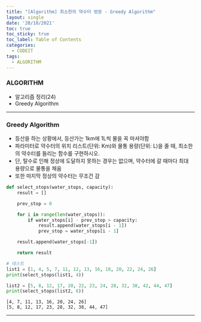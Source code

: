 ```yaml
---
title: "[Algorithm] 최소한의 약수터 방문 - Greedy Algorithm"
layout: single
date: '20/10/2021'
toc: true
toc_sticky: true
toc_label: Table of Contents
categories:
  - CODEIT
tags:
  - ALGORITHM
---
```


### ALGORITHM
* 알고리즘 정리(24)
* Greedy Algorithm

---

### Greedy Algorithm
* 등산을 하는 상황에서, 등산가는 1km에 1L씩 물을 꼭 마셔야함
* 파라미터로 약수터의 위치 리스트(단위: Km)와 물통 용량(단위: L)을 줄 때, 최소한의 약수터를 들리는 함수를 구현하시오.
* 단, 탈수로 인해 정상에 도달하지 못하는 경우는 없으며, 약수터에 갈 때마다 최대 용량으로 물통을 채움
* 또한 마지막 정상의 약수터는 무조건 감


```python
def select_stops(water_stops, capacity):
    result = []

    prev_stop = 0

    for i in range(len(water_stops)):
        if water_stops[i] - prev_stop > capacity:
            result.append(water_stops[i - 1])
            prev_stop = water_stops[i - 1]

    result.append(water_stops[-1])

    return result

# 테스트
list1 = [1, 4, 5, 7, 11, 12, 13, 16, 18, 20, 22, 24, 26]
print(select_stops(list1, 4))

list2 = [5, 8, 12, 17, 20, 22, 23, 24, 28, 32, 38, 42, 44, 47]
print(select_stops(list2, 6))
```

    [4, 7, 11, 13, 16, 20, 24, 26]
    [5, 8, 12, 17, 23, 28, 32, 38, 44, 47]

---